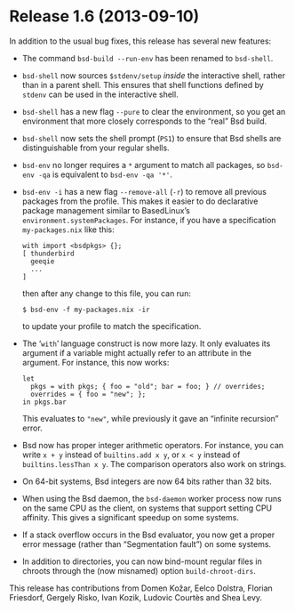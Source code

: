 # Release 1.6 (2013-09-10)

In addition to the usual bug fixes, this release has several new
features:

  - The command `bsd-build --run-env` has been renamed to `bsd-shell`.

  - `bsd-shell` now sources `$stdenv/setup` *inside* the interactive
    shell, rather than in a parent shell. This ensures that shell
    functions defined by `stdenv` can be used in the interactive shell.

  - `bsd-shell` has a new flag `--pure` to clear the environment, so you
    get an environment that more closely corresponds to the “real” Bsd
    build.

  - `bsd-shell` now sets the shell prompt (`PS1`) to ensure that Bsd
    shells are distinguishable from your regular shells.

  - `bsd-env` no longer requires a `*` argument to match all packages,
    so `bsd-env -qa` is equivalent to `bsd-env
                    -qa '*'`.

  - `bsd-env -i` has a new flag `--remove-all` (`-r`) to remove all
    previous packages from the profile. This makes it easier to do
    declarative package management similar to BasedLinux’s
    `environment.systemPackages`. For instance, if you have a
    specification `my-packages.nix` like this:
    
        with import <bsdpkgs> {};
        [ thunderbird
          geeqie
          ...
        ]
    
    then after any change to this file, you can run:
    
        $ bsd-env -f my-packages.nix -ir
    
    to update your profile to match the specification.

  - The ‘`with`’ language construct is now more lazy. It only evaluates
    its argument if a variable might actually refer to an attribute in
    the argument. For instance, this now works:
    
        let
          pkgs = with pkgs; { foo = "old"; bar = foo; } // overrides;
          overrides = { foo = "new"; };
        in pkgs.bar
    
    This evaluates to `"new"`, while previously it gave an “infinite
    recursion” error.

  - Bsd now has proper integer arithmetic operators. For instance, you
    can write `x + y` instead of `builtins.add x y`, or `x <
                    y` instead of `builtins.lessThan x y`. The comparison operators also
    work on strings.

  - On 64-bit systems, Bsd integers are now 64 bits rather than 32 bits.

  - When using the Bsd daemon, the `bsd-daemon` worker process now runs
    on the same CPU as the client, on systems that support setting CPU
    affinity. This gives a significant speedup on some systems.

  - If a stack overflow occurs in the Bsd evaluator, you now get a
    proper error message (rather than “Segmentation fault”) on some
    systems.

  - In addition to directories, you can now bind-mount regular files in
    chroots through the (now misnamed) option `build-chroot-dirs`.

This release has contributions from Domen Kožar, Eelco Dolstra, Florian
Friesdorf, Gergely Risko, Ivan Kozik, Ludovic Courtès and Shea Levy.
